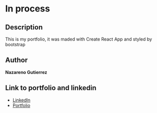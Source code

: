 # In process
## Description
This is my portfolio, it was maded with Create React App and styled by bootstrap

## Author
**Nazareno Gutierrez**

## Link to portfolio and linkedin
* [LinkedIn](https://www.linkedin.com/in/nazarenogutierrezoficial)
* [Portfolio]()